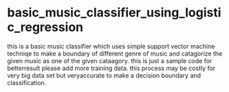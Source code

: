 # basic_music_classifier_using_logistic_regression
this is a basic music classifier which uses simple support vector machine techniqe to make a boundary of different genre of music and catagorize the given music as one of the given cataagory. this is just a sample code for betterresult please add more training data. this process may be costly for very big data set but veryaccurate to make a decision boundary and classification.
